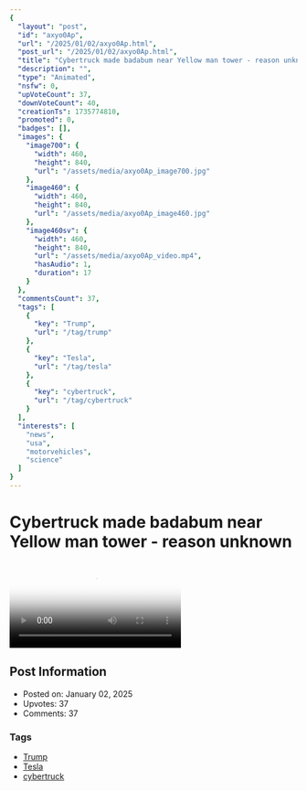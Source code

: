 ```yaml
---
{
  "layout": "post",
  "id": "axyo0Ap",
  "url": "/2025/01/02/axyo0Ap.html",
  "post_url": "/2025/01/02/axyo0Ap.html",
  "title": "Cybertruck made badabum near Yellow man tower - reason unknown",
  "description": "",
  "type": "Animated",
  "nsfw": 0,
  "upVoteCount": 37,
  "downVoteCount": 40,
  "creationTs": 1735774810,
  "promoted": 0,
  "badges": [],
  "images": {
    "image700": {
      "width": 460,
      "height": 840,
      "url": "/assets/media/axyo0Ap_image700.jpg"
    },
    "image460": {
      "width": 460,
      "height": 840,
      "url": "/assets/media/axyo0Ap_image460.jpg"
    },
    "image460sv": {
      "width": 460,
      "height": 840,
      "url": "/assets/media/axyo0Ap_video.mp4",
      "hasAudio": 1,
      "duration": 17
    }
  },
  "commentsCount": 37,
  "tags": [
    {
      "key": "Trump",
      "url": "/tag/trump"
    },
    {
      "key": "Tesla",
      "url": "/tag/tesla"
    },
    {
      "key": "cybertruck",
      "url": "/tag/cybertruck"
    }
  ],
  "interests": [
    "news",
    "usa",
    "motorvehicles",
    "science"
  ]
}
---
```


# Cybertruck made badabum near Yellow man tower - reason unknown

<video controls playsinline loop poster="/assets/media/axyo0Ap_image460.jpg">
  <source src="/assets/media/axyo0Ap_video.mp4" type="video/mp4">
  Your browser does not support the video tag.
</video>

## Post Information

- Posted on: January 02, 2025
- Upvotes: 37
- Comments: 37

### Tags

- [Trump](/tag/Trump)
- [Tesla](/tag/Tesla)
- [cybertruck](/tag/cybertruck)
